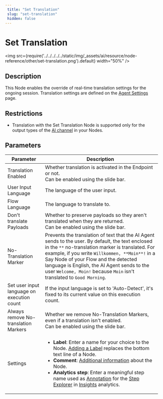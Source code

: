 ```yaml
---
 title: "Set Translation" 
 slug: "set-translation" 
 hidden: false 
---
```


# Set Translation

<img src={require('../../../../../static/img/_assets/ai/resource/node-reference/other/set-translation.png').default} width="50%" />

## Description

This Node enables the override of real-time translation settings for the ongoing session. Translation settings are defined on the [Agent Settings](../../../administer/access/project-settings.md) page.

## Restrictions

- Translation with the Set Translation Node is supported only for the output types of the [AI channel](../basic/say.md) in your Nodes.

## Parameters

| Parameter                                  | Description                                                                                                                                                                                                                                                                                                                                                                                                                                                                                                               |
|--------------------------------------------|---------------------------------------------------------------------------------------------------------------------------------------------------------------------------------------------------------------------------------------------------------------------------------------------------------------------------------------------------------------------------------------------------------------------------------------------------------------------------------------------------------------------------|
| Translation Enabled                        | Whether translation is activated in the Endpoint or not.<br />Can be enabled using the slide bar.                                                                                                                                                                                                                                                                                                                                                                                                                           |
| User Input Language                        | The language of the user input.                                                                                                                                                                                                                                                                                                                                                                                                                                                                                           |
| Flow Language                              | The language to translate to.                                                                                                                                                                                                                                                                                                                                                                                                                                                                                             |
| Don't translate Payloads                   | Whether to preserve payloads so they aren't translated when they are returned.<br/>Can be enabled using the slide bar.                                                                                                                                                                                                                                                                                                                                                                                                    |
| No-Translation Marker                      | Prevents the translation of text that the AI Agent sends to the user. By default, the text enclosed in the `**` no-translation marker is translated. For example, if you write `Willkommen, **Moin**!` in a Say Node of your Flow and the detected language is English, the AI Agent sends to the user `Welcome, Moin!` because `Moin` isn't translated to `Good Morning`.                                                                                                                                                |
| Set user input language on execution count | If the input language is set to 'Auto-Detect', it's fixed to its current value on this execution count.                                                                                                                                                                                                                                                                                                                                                                                                                   |
| Always remove  No-translation Markers      | Whether we remove No-Translation Markers, even if a translation isn't enabled.<br/>Can be enabled using the slide bar.                                                                                                                                                                                                                                                                                                                                                                                                    |
| Settings                                   | <ul><li>**Label**: Enter a name for your choice to the Node. [Adding a Label](../../../resource/nodes/overview.md) replaces the bottom text line of a Node.</li><li>**Comment**: [Additional information](../../nodes/overview.md) about the Node.</li><li>**Analytics step**: Enter a meaningful step name used as [Annotation](../../../../insights/explorers/step.md#annotate-nodes) for the [Step Explorer](../../../../insights/explorers/step.md) in [Insights](../../../../insights/overview.md) analytics.</li></ul> |
